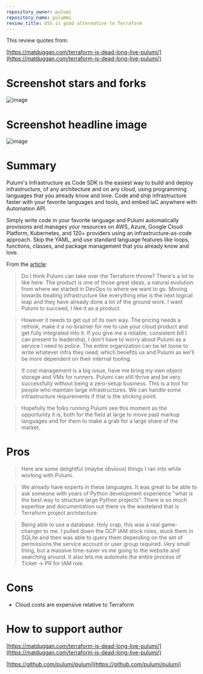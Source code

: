 ```yaml
---
repository_owner: pulumi
repository_name: pulummi
review_title: OSS is good alternative to Terraform
---
```


This review quotes from:

[https://matduggan.com/terraform-is-dead-long-live-pulumi/](https://matduggan.com/terraform-is-dead-long-live-pulumi/)

# Screenshot stars and forks

![image](https://github.com/repo-reviews/repo-reviews.github.io/assets/135327276/0b8db9cb-6a48-4746-826c-4ae3a7084aea)


# Screenshot headline image

![image](https://github.com/repo-reviews/repo-reviews.github.io/assets/135327276/7f8d0f20-717d-42b2-9120-7e489293c054)

# Summary
Pulumi's Infrastructure as Code SDK is the easiest way to build and deploy infrastructure, of any architecture and on any cloud, using programming languages that you already know and love. Code and ship infrastructure faster with your favorite languages and tools, and embed IaC anywhere with Automation API.

Simply write code in your favorite language and Pulumi automatically provisions and manages your resources on AWS, Azure, Google Cloud Platform, Kubernetes, and 120+ providers using an infrastructure-as-code approach. Skip the YAML, and use standard language features like loops, functions, classes, and package management that you already know and love.


From the [article](https://matduggan.com/terraform-is-dead-long-live-pulumi/):

> Do I think Pulumi can take over the Terraform throne? There's a lot to like here. The product is one of those great ideas, a natural evolution from where we started in DevOps to where we want to go. Moving towards treating infrastructure like everything else is the next logical leap and they have already done a lot of the ground work. I want Pulumi to succeed, I like it as a product.

> However it needs to get out of its own way. The pricing needs a rethink, make it a no-brainier for me to use your cloud product and get fully integrated into it. If you give me a reliable, consistent bill I can present to leadership, I don't have to worry about Pulumi as a service I need to police. The entire organization can be let loose to write whatever infra they need, which benefits us and Pulumi as we'll be more dependent on their internal tooling.

> If cost management is a big issue, have me bring my own object storage and VMs for runners. Pulumi can still thrive and be very successfully without being a zero-setup business. This is a tool for people who maintain large infrastructures. We can handle some infrastructure requirements if that is the sticking point.  

> Hopefully the folks running Pulumi see this moment as the opportunity it is, both for the field at large to move past markup languages and for them to make a grab for a large share of the market.


# Pros

> Here are some delightful (maybe obvious) things I ran into while working with Pulumi.

> We already have experts in these languages. It was great to be able to ask someone with years of Python development experience "what is the best way to structure large Python projects". There is so much expertise and documentation out there vs the wasteland that is Terraform project architecture.

> Being able to use a database. Holy crap, this was a real game-changer to me. I pulled down the GCP IAM stock roles, stuck them in SQLite and then was able to query them depending on the set of permissions the service account or user group required. Very small thing, but a massive time-saver vs me going to the website and searching around. It also lets me automate the entire process of Ticket -> PR for IAM role.

# Cons

- Cloud costs are expensive relative to Terraform

# How to support author

[https://matduggan.com/terraform-is-dead-long-live-pulumi/](https://matduggan.com/terraform-is-dead-long-live-pulumi/)

[https://github.com/pulumi/pulumi](https://github.com/pulumi/pulumi)


